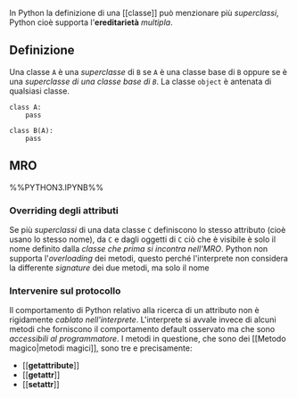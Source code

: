 In Python la definizione di una [[classe]] può menzionare più _superclassi_, Python cioè supporta l'__ereditarietà__ _multipla_.

## Definizione
Una classe `A` è una _superclasse_ di `B` se `A` è una classe base di `B` oppure se è una _superclasse di una classe base di `B`_.
La classe `object` è antenata di qualsiasi classe.
```jupyter
class A:
	pass

class B(A):
	pass
```

## MRO
%%PYTHON3.IPYNB%%

### Overriding degli attributi
Se più _superclassi_ di una data classe `C` definiscono lo stesso attributo (cioè usano lo stesso nome), da `C` e dagli oggetti di `C` ciò che è visibile è solo il nome definito dalla _classe che prima si incontra nell'MRO_.
Python non supporta l'_overloading_ dei metodi, questo perché l'interprete non considera la differente _signature_ dei due metodi, ma solo il nome

### Intervenire sul protocollo
Il comportamento di Python relativo alla ricerca di un attributo non è rigidamente _cablato nell'interprete_.
L'interprete si avvale invece di alcuni metodi che forniscono il comportamento default osservato ma che sono _accessibili al programmatore_.
I metodi in questione, che sono dei [[Metodo magico|metodi magici]], sono tre e precisamente:
- [[__getattribute__]]
- [[__getattr__]]
- [[__setattr__]]